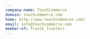 ```yaml
---
company-name: TouchCommerce
domain: touchcommerce.com
home: http://www.touchcommerce.com/
email: info@touchcommerce.com
member-of: TrustE_TrustArc
---
```




